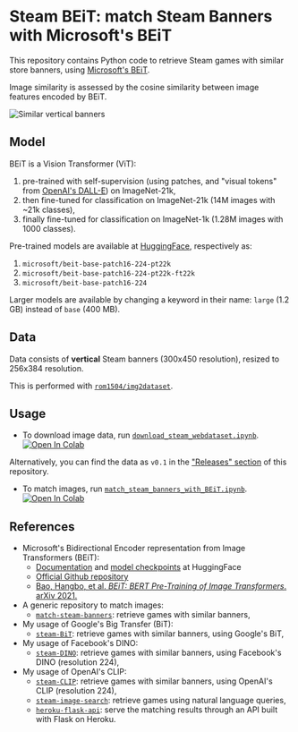 # Steam BEiT: match Steam Banners with Microsoft's BEiT

This repository contains Python code to retrieve Steam games with similar store banners, using [Microsoft's BEiT][hugging-face-doc].

Image similarity is assessed by the cosine similarity between image features encoded by BEiT.

![Similar vertical banners][wiki-cover]

## Model

BEiT is a Vision Transformer (ViT):
1. pre-trained with self-supervision (using patches, and "visual tokens" from [OpenAI's DALL-E][openai-dalle]) on ImageNet-21k,
2. then fine-tuned for classification on ImageNet-21k (14M images with ~21k classes),
3. finally fine-tuned for classification on ImageNet-1k (1.28M images with 1000 classes).

Pre-trained models are available at [HuggingFace][hugging-face-models], respectively as:
1. `microsoft/beit-base-patch16-224-pt22k`
2. `microsoft/beit-base-patch16-224-pt22k-ft22k`
3. `microsoft/beit-base-patch16-224`

Larger models are available by changing a keyword in their name: `large` (1.2 GB) instead of `base` (400 MB).

## Data

Data consists of **vertical** Steam banners (300x450 resolution), resized to 256x384 resolution.

This is performed with [`rom1504/img2dataset`][img2dataset-github].

## Usage

- To download image data, run [`download_steam_webdataset.ipynb`][download_steam_webdataset-notebook].
[![Open In Colab][colab-badge]][download_steam_webdataset-notebook]

Alternatively, you can find the data as `v0.1` in the ["Releases" section][github-releases] of this repository.

- To match images, run [`match_steam_banners_with_BEiT.ipynb`][match_steam_banners_with_BEiT-notebook].
[![Open In Colab][colab-badge]][match_steam_banners_with_BEiT-notebook]

## References

-   Microsoft's Bidirectional Encoder representation from Image Transformers (BEiT):
    - [Documentation][hugging-face-doc] and [model checkpoints][hugging-face-models] at HuggingFace
    - [Official Github repository][ms-beit-code]
    - [Bao, Hangbo, et al. *BEiT: BERT Pre-Training of Image Transformers*. arXiv 2021.][ms-beit-paper]
-   A generic repository to match images:
    - [`match-steam-banners`][banner-repository-generic]: retrieve games with similar banners,
-   My usage of Google's Big Transfer (BiT):
    - [`steam-BiT`][banner-repository-BiT]: retrieve games with similar banners, using Google's BiT,
-   My usage of Facebook's DINO:
    - [`steam-DINO`][banner-repository-DINO]: retrieve games with similar banners, using Facebook's DINO (resolution 224),
-   My usage of OpenAI's CLIP:
    - [`steam-CLIP`][banner-repository-CLIP]: retrieve games with similar banners, using OpenAI's CLIP (resolution 224),
    - [`steam-image-search`][natural-language-search]: retrieve games using natural language queries,
    - [`heroku-flask-api`][my-flask-API]: serve the matching results through an API built with Flask on Heroku.

<!-- Definitions -->

[wiki-cover]: <https://github.com/woctezuma/steam-BEiT/wiki/img/illustration.jpg>
[download_steam_webdataset-notebook]: <https://colab.research.google.com/github/woctezuma/steam-BiT/blob/main/download_steam_webdataset.ipynb>
[match_steam_banners_with_BEiT-notebook]: <https://colab.research.google.com/github/woctezuma/steam-BEiT/blob/main/match_steam_banners_with_BEiT.ipynb>

[openai-dalle]: <https://github.com/openai/dall-e>

[github-releases]: <https://github.com/woctezuma/steam-BiT/releases>
[img2dataset-github]: <https://github.com/rom1504/img2dataset>

[hugging-face-models]: <https://huggingface.co/models?filter=beit>
[hugging-face-doc]: <https://huggingface.co/transformers/master/model_doc/beit.html>
[ms-beit-code]: <https://github.com/microsoft/unilm/tree/master/beit>
[ms-beit-paper]: <https://arxiv.org/abs/2106.08254>

[banner-repository-generic]: <https://github.com/woctezuma/match-steam-banners>
[banner-repository-BiT]: <https://github.com/woctezuma/steam-BiT>
[banner-repository-DINO]: <https://github.com/woctezuma/steam-DINO>

[banner-repository-CLIP]: <https://github.com/woctezuma/steam-CLIP>
[natural-language-search]: <https://github.com/woctezuma/steam-image-search>
[my-flask-API]: <https://github.com/woctezuma/heroku-flask-api>

[colab-badge]: <https://colab.research.google.com/assets/colab-badge.svg>
